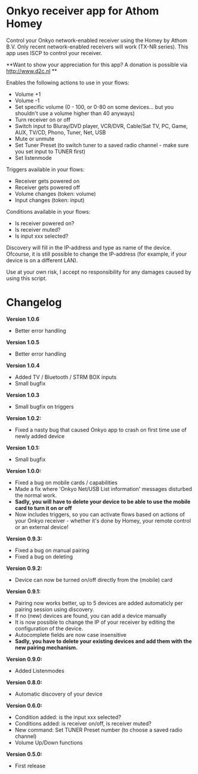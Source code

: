 # Onkyo receiver app for Athom Homey

Control your Onkyo network-enabled receiver using the Homey by Athom B.V.
Only recent network-enabled receivers will work (TX-NR series). This app uses ISCP to control your receiver.

**Want to show your appreciation for this app? A donation is possible via http://www.d2c.nl **

Enables the following actions to use in your flows:
- Volume +1
- Volume -1
- Set specific volume (0 - 100, or 0-80 on some devices... but you shouldn't use a volume higher than 40 anyways)
- Turn receiver on or off
- Switch input to Bluray/DVD player, VCR/DVR, Cable/Sat TV, PC, Game, AUX, TV/CD, Phono, Tuner, Net, USB
- Mute or unmute
- Set Tuner Preset (to switch tuner to a saved radio channel - make sure you set input to TUNER first)
- Set listenmode

Triggers available in your flows:
- Receiver gets powered on
- Receiver gets powered off
- Volume changes (token: volume)
- Input changes (token: input)

Conditions available in your flows:
- Is receiver powered on?
- Is receiver muted?
- Is input xxx selected?

Discovery will fill in the IP-address and type as name of the device. Ofcourse, it is still possible to change the IP-address (for example, if your device is on a different LAN).

Use at your own risk, I accept no responsibility for any damages caused by using this script.

# Changelog
**Version 1.0.6**
- Better error handling

**Version 1.0.5**
- Better error handling

**Version 1.0.4**
- Added TV / Bluetooth / STRM BOX inputs
- Small bugfix

**Version 1.0.3**
- Small bugfix on triggers

**Version 1.0.2:**
- Fixed a nasty bug that caused Onkyo app to crash on first time use of newly added device 

**Version 1.0.1:**
- Small bugfix

**Version 1.0.0:**
- Fixed a bug on mobile cards / capabilities
- Made a fix where 'Onkyo Net/USB List information' messages disturbed the normal work.
- **Sadly, you will have to delete your device to be able to use the mobile card to turn it on or off**
- Now includes triggers, so you can activate flows based on actions of your Onkyo receiver - whether it's done by Homey, your remote control or an external device!

**Version 0.9.3:**
- Fixed a bug on manual pairing
- Fixed a bug on deleting

**Version 0.9.2:**
- Device can now be turned on/off directly from the (mobile) card

**Version 0.9.1:**
- Pairing now works better, up to 5 devices are added automaticly per pairing session using discovery.
- If no (new) devices are found, you can add a device manually
- It is now possible to change the IP of your receiver by editing the configuration of the device.
- Autocomplete fields are now case insensitive
- **Sadly, you have to delete your existing devices and add them with the new pairing mechanism.**

**Version 0.9.0:**
- Added Listenmodes

**Version 0.8.0:**
- Automatic discovery of your device

**Version 0.6.0:**
- Condition added: is the input xxx selected?
- Conditions added: is receiver on/off, is receiver muted?
- New command: Set TUNER Preset number (to choose a saved radio channel)
- Volume Up/Down functions

**Version 0.5.0:**
- First release